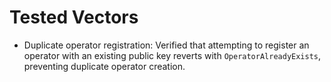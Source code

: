 # Tested Vectors

- Duplicate operator registration: Verified that attempting to register an operator with an existing public key reverts with `OperatorAlreadyExists`, preventing duplicate operator creation.
